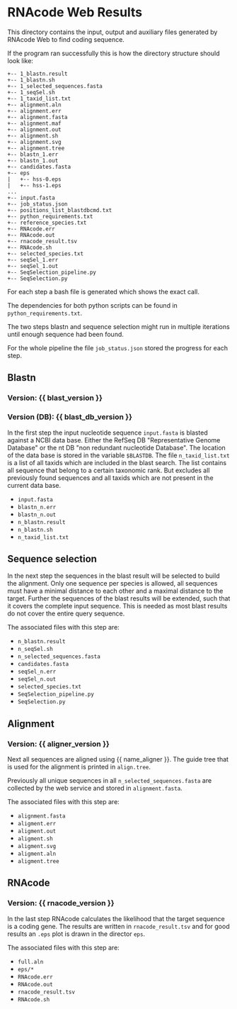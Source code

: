 # RNAcode Web Results

This directory contains the input, output and auxiliary files generated by
RNAcode Web to find coding sequence.

If the program ran successfully this is how the directory structure should look
like:

```
+-- 1_blastn.result
+-- 1_blastn.sh
+-- 1_selected_sequences.fasta
+-- 1_seqSel.sh
+-- 1_taxid_list.txt
+-- alignment.aln
+-- alignment.err
+-- alignment.fasta
+-- alignment.maf
+-- alignment.out
+-- alignment.sh
+-- alignment.svg
+-- alignment.tree
+-- blastn_1.err
+-- blastn_1.out
+-- candidates.fasta
+-- eps
|   +-- hss-0.eps
|   +-- hss-1.eps
...
+-- input.fasta
+-- job_status.json
+-- positions_list_blastdbcmd.txt
+-- python_requirements.txt
+-- reference_species.txt
+-- RNAcode.err
+-- RNAcode.out
+-- rnacode_result.tsv
+-- RNAcode.sh
+-- selected_species.txt
+-- seqSel_1.err
+-- seqSel_1.out
+-- SeqSelection_pipeline.py
+-- SeqSelection.py
```

For each step a bash file is generated which shows the exact call.

The dependencies for both python scripts can be found in
`python_requirements.txt`.

The two steps blastn and sequence selection might run in multiple iterations
until enough sequence had been found.

For the whole pipeline the file `job_status.json` stored the progress for each
step.

## Blastn

### Version: {{ blast_version }}
### Version (DB): {{ blast_db_version }}

In the first step the input nucleotide sequence `input.fasta` is blasted against
a NCBI data base. Either the RefSeq DB "Representative Genome Database" or the
nt DB "non redundant nucleotide Database". The location of the data base is
stored in the variable `$BLASTDB`. The file `n_taxid_list.txt` is a list of all
taxids which are included in the blast search. The list contains all sequence
that belong to a certain taxonomic rank. But excludes all previously found
sequences and all taxids which are not present in the current data base.

 * `input.fasta`
 * `blastn_n.err`
 * `blastn_n.out`
 * `n_blastn.result`
 * `n_blastn.sh`
 * `n_taxid_list.txt`

## Sequence selection

In the next step the sequences in the blast result will be selected to build the
alignment. Only one sequence per species is allowed, all sequences must have a
minimal distance to each other and a maximal distance to the target. Further the
sequences of the blast results will be extended, such that it covers the
complete input sequence. This is needed as most blast results do not cover the
entire query sequence.


The associated files with this step are:

 * `n_blastn.result`
 * `n_seqSel.sh`
 * `n_selected_sequences.fasta`
 * `candidates.fasta`
 * `seqSel_n.err`
 * `seqSel_n.out`
 * `selected_species.txt`
 * `SeqSelection_pipeline.py`
 * `SeqSelection.py`

## Alignment

### Version: {{ aligner_version }}

Next all sequences are aligned using {{ name_aligner }}. The guide tree that is
used for the alignment is printed in `align.tree`.

Previously all unique sequences in all `n_selected_sequences.fasta` are
collected by the web service and stored in `alignment.fasta`.

The associated files with this step are:

 * `alignment.fasta`
 * `aligment.err`
 * `aligment.out`
 * `aligment.sh`
 * `aligment.svg`
 * `aligment.aln`
 * `aligment.tree`

## RNAcode

### Version: {{ rnacode_version }}

In the last step RNAcode calculates the likelihood that the target sequence is
a coding gene. The results are written in `rnacode_result.tsv` and for good
results an `.eps` plot is drawn in the director `eps`.

The associated files with this step are:

 * `full.aln`
 * `eps/*`
 * `RNAcode.err`
 * `RNAcode.out`
 * `rnacode_result.tsv`
 * `RNAcode.sh`
